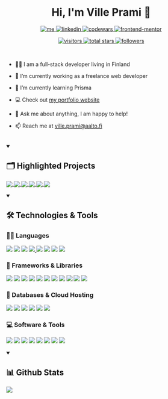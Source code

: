 <h1 align="center">Hi, I'm Ville Prami 👋</h1>

<p align="center">
    <a href="https://villeprami.vercel.app/">
        <img alt="me" title="Me" src="https://img.shields.io/badge/portfolio-000000?style=for-the-badge&logo=About.me&logoColor=white" />
    </a>
    <a href="https://www.linkedin.com/in/ville-prami/">
        <img alt="linkedin" title="LinkedIn" src="https://img.shields.io/badge/LinkedIn-0077B5?style=for-the-badge&logo=linkedin&logoColor=white" />
    </a> 
     <a href="https://www.codewars.com/users/PrVille">
        <img alt="codewars" title="Codewars" src="https://img.shields.io/badge/Codewars-B1361E?style=for-the-badge&logo=Codewars&logoColor=white" />
    </a>
    <a href="https://www.frontendmentor.io/profile/PrVille">
        <img alt="frontend-mentor" title="Frontend Mentor" src="https://img.shields.io/badge/FRONTEND%20MENTOR-f8f9f8?style=for-the-badge&logo=Frontend-Mentor&logoColor=black" />
    </a>
</p>

<p align="center"> 
    <a href="https://visitorbadge.io/status?path=https%3A%2F%2Fgithub.com%2FPrVille">
        <img alt="visitors" title="Visitor badge" src="https://api.visitorbadge.io/api/visitors?path=https%3A%2F%2Fgithub.com%2FPrVille&label=Visitors&countColor=%23257bbe" />
    </a>
    <a href="https://github.com/PrVille?tab=repositories&q=&type=&language=&sort=stargazers">
        <img alt="total stars" title="Total stars on GitHub" src="https://img.shields.io/github/stars/prville?color=%23beb025&style=for-the-badge" />
    </a>
    <a href="https://github.com/PrVille?tab=followers">
        <img alt="followers" title="Follow me on Github" src="https://img.shields.io/github/followers/prville?color=%2325be3f&style=for-the-badge" />
    </a>
</p>

</br>

- 👨‍💻 I am a full-stack developer living in Finland

- 🌱 I’m currently working as a freelance web developer

- 🚀 I’m currently learning Prisma
  
- 💻 Check out [my portfolio website](https://villeprami.vercel.app/)

- 💬 Ask me about anything, I am happy to help!

- 📫 Reach me at ville.prami@aalto.fi

</br>

<details open>
    <summary><h2>🗂️ Highlighted Projects</h2></summary>
    <p>
        <a href="https://github.com/PrVille/json-mock-data-api">
            <img align="center" src="https://github-readme-stats.vercel.app/api/pin/?username=prville&repo=json-mock-data-api" />
        </a> 
        <a href="https://github.com/PrVille/Workout-tracker">
            <img align="center" src="https://github-readme-stats.vercel.app/api/pin/?username=prville&repo=Workout-tracker" />
        </a> 
        <a href="https://github.com/PrVille/Dev_Tools">
            <img align="center" src="https://github-readme-stats.vercel.app/api/pin/?username=prville&repo=dev_tools" />
        </a> 
        <a href="https://github.com/PrVille/Gym_Log_App">
            <img align="center" src="https://github-readme-stats.vercel.app/api/pin/?username=prville&repo=gym_log_app" />
        </a>  
        <a href="https://github.com/PrVille/My-platform-game">
            <img align="center" src="https://github-readme-stats.vercel.app/api/pin/?username=prville&repo=My-platform-game" />
        </a>
        <a href="https://github.com/PrVille/frontend-mentor-solutions">
            <img align="center" src="https://github-readme-stats.vercel.app/api/pin/?username=prville&repo=frontend-mentor-solutions" />
        </a>
    </p>
</details>

<details open>
    <summary><h2>🛠️ Technologies & Tools</h2></summary>
    <h3>👨‍💻 Languages</h3>
        <p>
            <img src="https://img.shields.io/badge/CSS-1572B6?style=for-the-badge&logo=css3&logoColor=white" />
            <img src="https://img.shields.io/badge/-GraphQL-E10098?style=for-the-badge&logo=graphql&logoColor=white" />
            <img src="https://img.shields.io/badge/HTML-E34F26?style=for-the-badge&logo=html5&logoColor=white" />
            <a href="https://github.com/PrVille?tab=repositories&q=&type=&language=javascript&sort=">
                <img src="https://img.shields.io/badge/JavaScript-323330?style=for-the-badge&logo=javascript&logoColor=F7DF1E" />
            </a>
            <img src="https://img.shields.io/badge/Python-FFD43B?style=for-the-badge&logo=python&logoColor=blue" />
            <img src="https://img.shields.io/badge/Scala-DC322F?style=for-the-badge&logo=scala&logoColor=white" />
            <img src="https://custom-icon-badges.demolab.com/badge/SQL-025E8C.svg?style=for-the-badge&logo=database&logoColor=white" />
            <img src="https://img.shields.io/badge/TypeScript-007ACC?style=for-the-badge&logo=typescript&logoColor=white" />
        </p>
    <h3>🚀 Frameworks & Libraries</h3>
        <p>
            <img src="https://img.shields.io/badge/Apollo%20GraphQL-311C87?&style=for-the-badge&logo=Apollo%20GraphQL&logoColor=white" />
            <img src="https://img.shields.io/badge/-cypress-%23E5E5E5?style=for-the-badge&logo=cypress&logoColor=058a5e" />
            <img src="https://img.shields.io/badge/expo-1C1E24?style=for-the-badge&logo=expo&logoColor=#D04A37" />
            <img src="https://img.shields.io/badge/Express.js-000000?style=for-the-badge&logo=express&logoColor=white" />
            <img src="https://img.shields.io/badge/-jest-%23C21325?style=for-the-badge&logo=jest&logoColor=white" />
            <img src="https://img.shields.io/badge/MUI-%230081CB.svg?style=for-the-badge&logo=mui&logoColor=white" />
            <img src="https://img.shields.io/badge/node.js-6DA55F?style=for-the-badge&logo=node.js&logoColor=white" />
            <img src="https://img.shields.io/badge/react-%2320232a.svg?style=for-the-badge&logo=react&logoColor=%2361DAFB" />
            <img src="https://img.shields.io/badge/react_native-%2320232a.svg?style=for-the-badge&logo=react&logoColor=%2361DAFB" />
            <img src="https://img.shields.io/badge/redux-%23593d88.svg?style=for-the-badge&logo=redux&logoColor=white" />
            <img src="https://img.shields.io/badge/Tailwind_CSS-38B2AC?style=for-the-badge&logo=tailwind-css&logoColor=white" />
        </p>
    <h3>💾 Databases & Cloud Hosting</h3>
        <p>
            <img src="https://img.shields.io/badge/MongoDB-4EA94B?style=for-the-badge&logo=mongodb&logoColor=white" />
            <img src="https://img.shields.io/badge/Prisma-3982CE?style=for-the-badge&logo=Prisma&logoColor=white" />
            <img src="https://img.shields.io/badge/Sequelize-52B0E7?style=for-the-badge&logo=Sequelize&logoColor=white" />
            <img src="https://img.shields.io/badge/SQLite-07405e.svg?style=for-the-badge&logo=sqlite&logoColor=white" />
            <img src="https://img.shields.io/badge/postgres-%23316192.svg?style=for-the-badge&logo=postgresql&logoColor=white" />
            <img src="https://img.shields.io/badge/vercel-%23000000.svg?style=for-the-badge&logo=vercel&logoColor=white" />
        </p>
    <h3>💻 Software & Tools</h3> 
        <p>
            <img src="https://img.shields.io/badge/ESLint-4B3263?style=for-the-badge&logo=eslint&logoColor=white" />
            <img src="https://img.shields.io/badge/git-%23F05033.svg?style=for-the-badge&logo=git&logoColor=white" />
            <img src="https://img.shields.io/badge/github-%23121011.svg?style=for-the-badge&logo=github&logoColor=white" />
            <img src="https://img.shields.io/badge/gitlab-%23181717.svg?style=for-the-badge&logo=gitlab&logoColor=white" />
            <img src="https://img.shields.io/badge/IntelliJIDEA-000000.svg?style=for-the-badge&logo=intellij-idea&logoColor=white" />
            <img src="https://img.shields.io/badge/Postman-FF6C37?style=for-the-badge&logo=Postman&logoColor=white" />
            <img src="https://img.shields.io/badge/Visual_Studio_Code-0078D4?style=for-the-badge&logo=visual%20studio%20code&logoColor=white" />
            <img src="https://img.shields.io/badge/Vite-B73BFE?style=for-the-badge&logo=vite&logoColor=FFD62E" />  
        </p>
</details>

<details open>
    <summary><h2>📊 Github Stats</h2></summary>
    <p>
        <a href="https://github.com/prville">
            <img align="center" src="https://github-readme-stats.vercel.app/api/top-langs/?username=prville&hide_progress=true" />
        </a> 
    </p>
</details>
